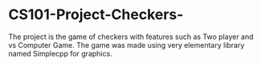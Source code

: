 # CS101-Project-Checkers-

The project is the game of checkers with features such as Two player and vs Computer Game.
The game was made using very elementary library named Simplecpp for graphics. 
